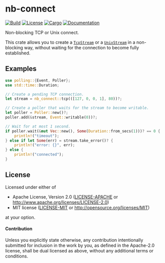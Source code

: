 # nb-connect

[![Build](https://github.com/smol-rs/nb-connect/workflows/Build%20and%20test/badge.svg)](
https://github.com/smol-rs/nb-connect/actions)
[![License](https://img.shields.io/badge/license-Apache--2.0_OR_MIT-blue.svg)](
https://github.com/smol-rs/nb-connect)
[![Cargo](https://img.shields.io/crates/v/nb-connect.svg)](
https://crates.io/crates/nb-connect)
[![Documentation](https://docs.rs/nb-connect/badge.svg)](
https://docs.rs/nb-connect)

Non-blocking TCP or Unix connect.

This crate allows you to create a [`TcpStream`] or a [`UnixStream`] in a non-blocking way,
without waiting for the connection to become fully established.

[`TcpStream`]: https://doc.rust-lang.org/stable/std/net/struct.TcpStream.html
[`UnixStream`]: https://doc.rust-lang.org/stable/std/os/unix/net/struct.UnixStream.html

## Examples

```rust
use polling::{Event, Poller};
use std::time::Duration;

// Create a pending TCP connection.
let stream = nb_connect::tcp(([127, 0, 0, 1], 80))?;

// Create a poller that waits for the stream to become writable.
let poller = Poller::new()?;
poller.add(&stream, Event::writable(0))?;

// Wait for at most 1 second.
if poller.wait(&mut Vec::new(), Some(Duration::from_secs(1)))? == 0 {
    println!("timeout");
} else if let Some(err) = stream.take_error()? {
    println!("error: {}", err);
} else {
    println!("connected");
}
```

## License

Licensed under either of

 * Apache License, Version 2.0 ([LICENSE-APACHE](LICENSE-APACHE) or http://www.apache.org/licenses/LICENSE-2.0)
 * MIT license ([LICENSE-MIT](LICENSE-MIT) or http://opensource.org/licenses/MIT)

at your option.

#### Contribution

Unless you explicitly state otherwise, any contribution intentionally submitted
for inclusion in the work by you, as defined in the Apache-2.0 license, shall be
dual licensed as above, without any additional terms or conditions.
